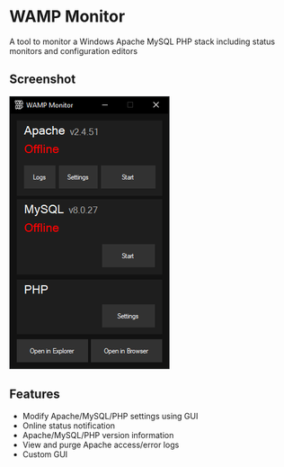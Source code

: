 # WAMP Monitor
A tool to monitor a Windows Apache MySQL PHP stack including status monitors and configuration editors

## Screenshot
![WAMP Monitor](screenshot.png?raw=true "WAMP Monitor")

## Features
* Modify Apache/MySQL/PHP settings using GUI
* Online status notification
* Apache/MySQL/PHP version information
* View and purge Apache access/error logs 
* Custom GUI
